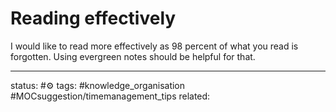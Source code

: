 # Reading effectively
I would like to read more effectively as 98 percent of what you read is forgotten. 
Using evergreen notes should be helpful for that.


---
status: #⚙️ 
tags: #knowledge_organisation #MOCsuggestion/timemanagement_tips 
related: 